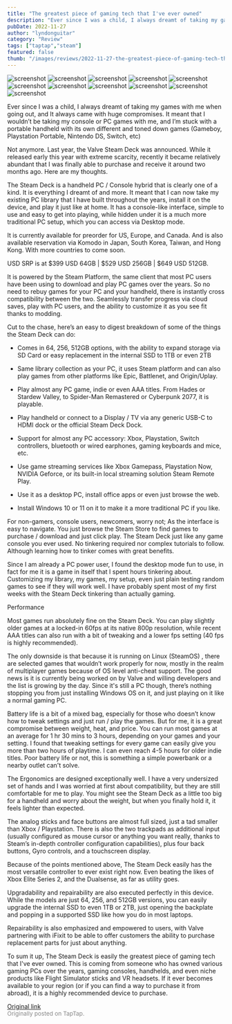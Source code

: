 ```yaml
---
title: "The greatest piece of gaming tech that I've ever owned"
description: "Ever since I was a child, I always dreamt of taking my games with me when going out, and It always came with huge compromises. It meant that I wouldn’t be taking my console or PC games with me, and I’m stuck with a portable handheld with its own different and toned down games (Gameboy, Playstation Portable, Nintendo DS, Switch, etc)"
pubDate: 2022-11-27
author: "lyndonguitar"
category: "Review"
tags: ["taptap","steam"]
featured: false
thumb: "/images/reviews/2022-11-27-the-greatest-piece-of-gaming-tech-that-ive-ever-owned-0.avif"
---
```


<div class="gallery">
  <img src="/images/reviews/2022-11-27-the-greatest-piece-of-gaming-tech-that-ive-ever-owned-0.avif" alt="screenshot" />
  <img src="/images/reviews/2022-11-27-the-greatest-piece-of-gaming-tech-that-ive-ever-owned-1.avif" alt="screenshot" />
  <img src="/images/reviews/2022-11-27-the-greatest-piece-of-gaming-tech-that-ive-ever-owned-2.avif" alt="screenshot" />
  <img src="/images/reviews/2022-11-27-the-greatest-piece-of-gaming-tech-that-ive-ever-owned-3.avif" alt="screenshot" />
  <img src="/images/reviews/2022-11-27-the-greatest-piece-of-gaming-tech-that-ive-ever-owned-4.avif" alt="screenshot" />
  <img src="/images/reviews/2022-11-27-the-greatest-piece-of-gaming-tech-that-ive-ever-owned-5.avif" alt="screenshot" />
  <img src="/images/reviews/2022-11-27-the-greatest-piece-of-gaming-tech-that-ive-ever-owned-6.avif" alt="screenshot" />
  <img src="/images/reviews/2022-11-27-the-greatest-piece-of-gaming-tech-that-ive-ever-owned-7.avif" alt="screenshot" />
  <img src="/images/reviews/2022-11-27-the-greatest-piece-of-gaming-tech-that-ive-ever-owned-8.avif" alt="screenshot" />
  <img src="/images/reviews/2022-11-27-the-greatest-piece-of-gaming-tech-that-ive-ever-owned-9.avif" alt="screenshot" />
  <img src="/images/reviews/2022-11-27-the-greatest-piece-of-gaming-tech-that-ive-ever-owned-10.avif" alt="screenshot" />
</div>

Ever since I was a child, I always dreamt of taking my games with me when going out, and It always came with huge compromises. It meant that I wouldn’t be taking my console or PC games with me, and I’m stuck with a portable handheld with its own different and toned down games (Gameboy, Playstation Portable, Nintendo DS, Switch, etc)

Not anymore. Last year, the Valve Steam Deck was announced. While it released early this year with extreme scarcity, recently it became relatively abundant that I was finally able to purchase and receive it around two months ago. Here are my thoughts.

The Steam Deck is a handheld PC / Console hybrid that is clearly one of a kind. It is everything I dreamt of and more. It meant that I can now take my existing PC library that I have built throughout the years, install it on the device, and play it just like at home. It has a console-like interface, simple to use and easy to get into playing, while hidden under it is a much more traditional PC setup, which you can access via Desktop mode.

It is currently available for preorder for US, Europe, and Canada. And is also available reservation via Komodo in Japan, South Korea, Taiwan, and Hong Kong. With more countries to come soon.

USD SRP is at $399 USD 64GB  |  $529 USD 256GB | $649 USD 512GB.

It is powered by the Steam Platform, the same client that most PC users have been using to download and play PC games over the years. So no need to rebuy games for your PC and your handheld, there is instantly cross compatibility between the two. Seamlessly transfer progress via cloud saves, play with PC users, and the ability to customize it as you see fit thanks to modding.

Cut to the chase, here’s an easy to digest breakdown of some of the things the Steam Deck can do:

+ Comes in 64, 256, 512GB options, with the ability to expand storage via SD Card or easy replacement in the internal SSD to 1TB or even 2TB

+ Same library collection as your PC, it uses Steam platform and can also play games from other platforms like Epic, Battlenet, and Origin/Uplay.

+ Play almost any PC game, indie or even AAA titles. From Hades or Stardew Valley, to Spider-Man Remastered or Cyberpunk 2077, it is playable.

+ Play handheld or connect to a Display / TV via any generic USB-C to HDMI dock or the official Steam Deck Dock.

+ Support for almost any PC accessory: Xbox, Playstation, Switch controllers, bluetooth or wired earphones, gaming keyboards and mice, etc.

+ Use game streaming services like Xbox Gamepass, Playstation Now, NVIDIA Geforce, or its built-in local streaming solution Steam Remote Play.

+ Use it as a desktop PC, install office apps or even just browse the web.

+ Install Windows 10 or 11 on it to make it a more traditional PC if you like.

For non-gamers, console users, newcomers, worry not; As the interface is easy to navigate. You just browse the Steam Store to find games to purchase / download and just click play. The Steam Deck just like any game console you ever used. No tinkering required nor complex tutorials to follow. Although learning how to tinker comes with great benefits.

Since I am already a PC power user, I found the desktop mode fun to use, in fact for me it is a game in itself that I spent hours tinkering about. Customizing my library, my games, my setup, even just plain testing random games to see if they will work well. I have probably spent most of my first weeks with the Steam Deck tinkering than actually gaming.

Performance

Most games run absolutely fine on the Steam Deck. You can play slightly older games at a locked-in 60fps at its native 800p resolution, while recent AAA titles can also run with a bit of tweaking and a lower fps setting (40 fps is highly recommended).

The only downside is that because it is running on Linux (SteamOS) , there are selected games that wouldn’t work properly for now, mostly in the realm of multiplayer games because of OS level anti-cheat support. The good news is it is currently being worked on by Valve and willing developers and the list is growing by the day. Since it's still a PC though, there’s nothing stopping you from just installing Windows OS on it, and just playing on it like a normal gaming PC.

Battery life is a bit of a mixed bag, especially for those who doesn’t know how to tweak settings and just run / play the games. But for me, it is a great compromise between weight, heat, and price. You can run most games at an average for 1 hr 30 mins to 3 hours, depending on your games and your setting. I found that tweaking settings for every game can easily give you more than two hours of playtime. I can even reach 4-5 hours for older indie titles. Poor battery life or not, this is something a simple powerbank or a nearby outlet can't solve.

The Ergonomics are designed exceptionally well. I have a very undersized set of hands and I was worried at first about compatibility, but they are still comfortable for me to play. You might see the Steam Deck as a little too big for a handheld and worry about the weight, but when you finally hold it, it feels lighter than expected.

The analog sticks and face buttons are almost full sized, just a tad smaller than Xbox / Playstation. There is also the two trackpads as additional input (usually configured as mouse cursor or anything you want really, thanks to Steam’s in-depth controller configuration capabilities), plus four back buttons, Gyro controls, and a touchscreen display.

Because of the points mentioned above, The Steam Deck easily has the most versatile controller to ever exist right now. Even beating the likes of Xbox Elite Series 2, and the Dualsense, as far as utility goes.

Upgradability and repairability are also executed perfectly in this device. While the models are just 64, 256, and 512GB versions, you can easily upgrade the internal SSD to even 1TB or 2TB, just opening the backplate and popping in a supported SSD like how you do in most laptops.

Repairability is also emphasized and empowered to users, with Valve partnering with iFixit to be able to offer customers the ability to purchase replacement parts for just about anything.

To sum it up, The Steam Deck is easily the greatest piece of gaming tech that I've ever owned. This is coming from someone who has owned various gaming PCs over the years, gaming consoles, handhelds, and even niche products like Flight Simulator sticks and VR headsets.  If it ever becomes available to your region (or if you can find a way to purchase it from abroad), it is a highly recommended device to purchase.

[Original link](https://www.taptap.io/post/3409620)<br><span style="font-size: 0.95em; color: #888;">Originally posted on TapTap.</span>
